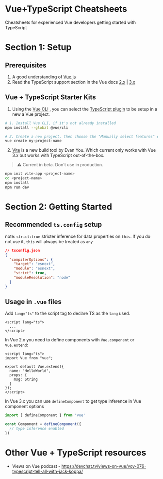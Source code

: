 # Vue+TypeScript Cheatsheets

Cheatsheets for experienced Vue developers getting started with TypeScript

# Section 1: Setup

## Prerequisites

1. A good understanding of [Vue.js](https://vuejs.org/)
2. Read the TypeScript support section in the Vue docs [2.x](https://vuejs.org/v2/guide/typescript.html) | [3.x](https://v3.vuejs.org/guide/typescript-support.html#typescript-support)

## Vue + TypeScript Starter Kits

1. Using the [Vue CLI](https://vuejs.org/v2/guide/installation.html#CLI) , you can select the [TypeScript plugin](https://github.com/vuejs/vue-cli/tree/dev/packages/%40vue/cli-plugin-typescript) to be setup in a new a Vue project. 

  ```bash
  # 1. Install Vue CLI, if it's not already installed
  npm install --global @vue/cli

  # 2. Create a new project, then choose the "Manually select features" option
  vue create my-project-name
  ```

2. [Vite](https://github.com/vitejs/vite) is a new build tool by Evan You. Which current only works with Vue 3.x but works with TypeScript out-of-the-box.

  > ⚠ Current in beta. Don't use in production.

  ```bash
  npm init vite-app <project-name>
  cd <project-name>
  npm install
  npm run dev
  ```

# Section 2: Getting Started

## Recommended `ts.config` setup

note: `strict:true` stricter inference for data properties on `this`. If you do not use it, `this` will always be treated as `any`
```json
// tsconfig.json
{
  "compilerOptions": {
    "target": "esnext",
    "module": "esnext",
    "strict": true,
    "moduleResolution": "node"
  }
}
```

## Usage in `.vue` files
Add `lang="ts"` to the script tag to declare TS as the `lang` used.
```vue
<script lang="ts">
  ...
</script>
```

In Vue 2.x you need  to define components with `Vue.component` or `Vue.extend`:

```vue
<script lang="ts">
import Vue from "vue";

export default Vue.extend({
  name: "HelloWorld",
  props: {
    msg: String
  }
});
</script>
```

In Vue 3.x you can use `defineComponent` to get type inference in Vue component options

```js
import { defineComponent } from 'vue'

const Component = defineComponent({
  // type inference enabled
})
```

# Other Vue + TypeScript resources
- Views on Vue podcast - https://devchat.tv/views-on-vue/vov-076-typescript-tell-all-with-jack-koppa/
